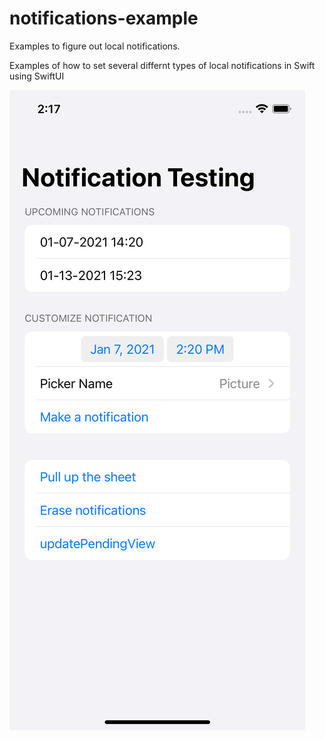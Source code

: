 # notifications-example
Examples to figure out local notifications.

Examples of how to set several differnt types of local notifications in Swift using SwiftUI

![Screenshot](screen_shot.png)
